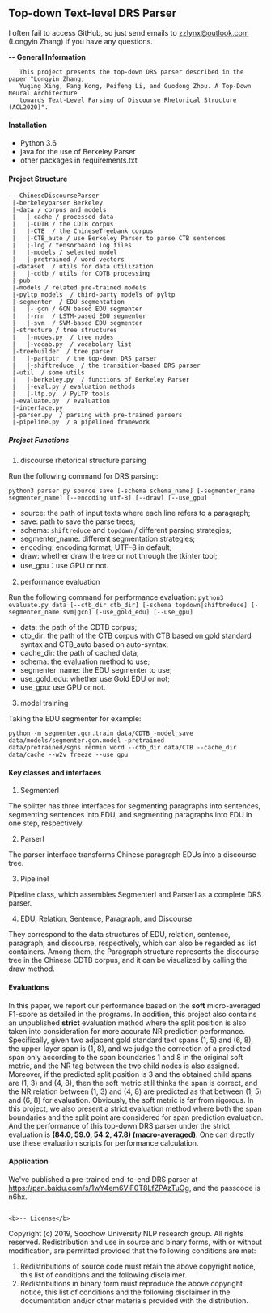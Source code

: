 ## Top-down Text-level DRS Parser

I often fail to access GitHub, so just send emails to zzlynx@outlook.com (Longyin Zhang) if you have any questions.

<b>-- General Information</b>
```
   This project presents the top-down DRS parser described in the paper "Longyin Zhang, 
   Yuqing Xing, Fang Kong, Peifeng Li, and Guodong Zhou. A Top-Down Neural Architecture 
   towards Text-Level Parsing of Discourse Rhetorical Structure (ACL2020)".
```

#### Installation
- Python 3.6 
- java for the use of Berkeley Parser
- other packages in requirements.txt

#### Project Structure
```
---ChineseDiscourseParser
 |-berkeleyparser Berkeley
 |-data / corpus and models
 |   |-cache / processed data
 |   |-CDTB / the CDTB corpus
 |   |-CTB  / the ChineseTreebank corpus
 |   |-CTB_auto / use Berkeley Parser to parse CTB sentences
 |   |-log / tensorboard log files
 |   |-models / selected model
 |   |-pretrained / word vectors
 |-dataset  / utils for data utilization 
 |   |-cdtb / utils for CDTB processing
 |-pub  
 |-models / related pre-trained models
 |-pyltp_models  / third-party models of pyltp
 |-segmenter  / EDU segmentation
 |   |- gcn / GCN based EDU segmenter
 |   |-rnn  / LSTM-based EDU segmenter
 |   |-svm  / SVM-based EDU segmenter 
 |-structure / tree structures
 |   |-nodes.py  / tree nodes 
 |   |-vocab.py  / vocabolary list
 |-treebuilder  / tree parser
 |   |-partptr  / the top-down DRS parser
 |   |-shiftreduce  / the transition-based DRS parser 
 |-util  / some utils
 |   |-berkeley.py  / functions of Berkeley Parser 
 |   |-eval.py / evaluation methods
 |   |-ltp.py  / PyLTP tools
 |-evaluate.py  / evaluation
 |-interface.py 
 |-parser.py  / parsing with pre-trained parsers
 |-pipeline.py  / a pipelined framework
```

##### Project Functions

1. discourse rhetorical structure parsing

Run the following command for DRS parsing:
```shell
python3 parser.py source save [-schema schema_name] [-segmenter_name segmenter_name] [--encoding utf-8] [--draw] [--use_gpu]
```

- source: the path of input texts where each line refers to a paragraph;
- save: path to save the parse trees;
- schema: `shiftreduce` and `topdown` / different parsing strategies;
- segmenter_name: different segmentation strategies;
- encoding: encoding format, UTF-8 in default;
- draw: whether draw the tree or not through the tkinter tool;
- use_gpu：use GPU or not.


2. performance evaluation

Run the following command for performance evaluation: 
`python3 evaluate.py data [--ctb_dir ctb_dir] [-schema topdown|shiftreduce] [-segmenter_name svm|gcn] [-use_gold_edu] [--use_gpu]`

- data: the path of the CDTB corpus;
- ctb_dir: the path of the CTB corpus with CTB based on gold standard syntax and CTB_auto based on auto-syntax;
- cache_dir: the path of cached data;
- schema: the evaluation method to use;
- segmenter_name: the EDU segmenter to use; 
- use_gold_edu: whether use Gold EDU or not;
- use_gpu: use GPU or not.

3. model training

Taking the EDU segmenter for example:
```shell
python -m segmenter.gcn.train data/CDTB -model_save data/models/segmenter.gcn.model -pretrained data/pretrained/sgns.renmin.word --ctb_dir data/CTB --cache_dir data/cache --w2v_freeze --use_gpu
```


#### Key classes and interfaces

1. SegmenterI

The splitter has three interfaces for segmenting paragraphs into sentences, segmenting sentences into EDU, and segmenting paragraphs into EDU in one step, respectively.

2. ParserI

The parser interface transforms Chinese paragraph EDUs into a discourse tree.

3. PipelineI

Pipeline class, which assembles SegmenterI and ParserI as a complete DRS parser.

4. EDU, Relation, Sentence, Paragraph, and Discourse

They correspond to the data structures of EDU, relation, sentence, paragraph, and discourse, respectively, 
which can also be regarded as list containers. Among them, the Paragraph structure represents the discourse 
tree in the Chinese CDTB corpus, and it can be visualized by calling the draw method.


#### Evaluations

In this paper, we report our performance based on the **soft** micro-averaged F1-score as detailed in
the programs. In addition, this project also contains an unpublished **strict** evaluation method where 
the split position is also taken into consideration for more accurate NR prediction performance. 
Specifically, given two adjacent gold standard text spans (1, 5) and (6, 8), the upper-layer span is (1, 8), 
and we judge the correction of a predicted span only according to the span boundaries 1 and 8 in the original 
soft metric, and the NR tag between the two child nodes is also assigned. Moreover, if the predicted split 
position is 3 and the obtained child spans are (1, 3) and (4, 8), then the soft metric still thinks the span
is correct, and the NR relation between (1, 3) and (4, 8) are predicted as that between (1, 5) and (6, 8) for
evaluation. Obviously, the soft metric is far from rigorous. In this project, we also present a strict evaluation
method where both the span boundaries and the split point are considered for span prediction evaluation. And 
the performance of this top-down DRS parser under the strict evaluation is **(84.0, 59.0, 54.2, 47.8) (macro-averaged)**.
One can directly use these evaluation scripts for performance calculation.

#### Application

We've published a pre-trained end-to-end DRS parser at https://pan.baidu.com/s/1wY4em6ViF0T8LfZPAzTuOg, and the passcode is n6hx.

```

<b>-- License</b>
```
   Copyright (c) 2019, Soochow University NLP research group. All rights reserved.
   Redistribution and use in source and binary forms, with or without modification, are permitted provided that
   the following conditions are met:
   1. Redistributions of source code must retain the above copyright notice, this list of conditions and the
      following disclaimer.
   2. Redistributions in binary form must reproduce the above copyright notice, this list of conditions and the
      following disclaimer in the documentation and/or other materials provided with the distribution.
```
